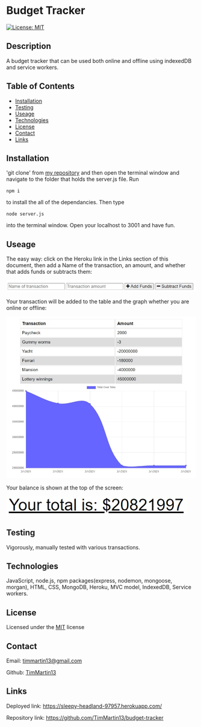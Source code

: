 # Budget Tracker

[![License: MIT](https://img.shields.io/badge/License-MIT-yellow.svg)](https://opensource.org/licenses/MIT)


## Description
A budget tracker that can be used both online and offline using indexedDB and service workers.


## Table of Contents
  
  * [Installation](#installation)
  * [Testing](#testing)
  * [Useage](#useage)
  * [Technologies](#technologies)
  * [License](#license)
  * [Contact](#contact)
  * [Links](#links)


## Installation

'git clone' from [my repository](https://github.com/TimMartin13/budget-tracker) and then open the terminal window and navigate to the folder that holds the server.js file. Run

```
npm i
```
to install the all of the dependancies. Then type

```
node server.js
```
into the terminal window.  Open your localhost to 3001 and have fun.


## Useage
The easy way: click on the Heroku link in the Links section of this document, then add a Name of the transaction, an amount, and whether that adds funds or subtracts them:

![data entry](./public/assets/images/dataEntry.jpg)

Your transaction will be added to the table and the graph whether you are online or offline:

![table and graph](./public/assets/images/tableGraph.jpg)

Your balance is shown at the top of the screen:

![balance](./public/assets/images/balance.jpg)



## Testing

Vigorously, manually tested with various transactions.


## Technologies

JavaScript, node.js, npm packages(express, nodemon, mongoose, morgan), HTML, CSS, MongoDB, Heroku, MVC model, IndexedDB, Service workers. 


## License

Licensed under the [MIT](https://choosealicense.com/licenses/mit/) license 


## Contact

Email: timmartin13@gmail.com

Github: [TimMartin13](https://github.com/TimMartin13)


## Links

Deployed link: https://sleepy-headland-97957.herokuapp.com/

Repository link: https://github.com/TimMartin13/budget-tracker